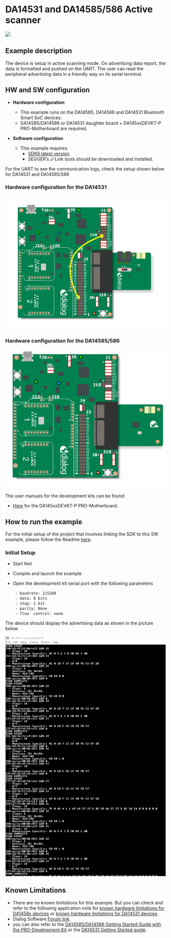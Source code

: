 
# DA14531 and DA14585/586 Active scanner

<img src="https://s3.eu-central-1.amazonaws.com/lpccs-docs.renesas.com/metadata/BLE_SDK6_examples/connectivity/active_scanner/banner.svg?v=1" />


## Example description

The device is setup in active scanning mode. On advertising data report, the data is formatted and pushed on the UART. 
The user can read the peripheral advertising data in a friendly way on its serial terminal.

## HW and SW configuration

* **Hardware configuration**

    - This example runs on the DA14585, DA14586 and DA14531 Bluetooth Smart SoC devices.
    - DA14585/DA14586 or DA14531 daughter board + DA145xxDEVKT-P PRO-Motherboard are required.

* **Software configuration**

    - This example requires:
        * [SDK6 latest version](https://www.dialog-semiconductor.com/da14531_sdk_latest).
        * SEGGER’s J-Link tools should be downloaded and installed.

For the UART to see the communication logs, check the setup shown below for DA14531 and DA14585/586

### Hardware configuration for the DA14531

![DA14531 Jumper setting](assets/da14531.jpg)

### Hardware configuration for the DA14585/586

 
![DA14585 Jumper setting](assets/da14585.jpg)


The user manuals for the development kits can be found:

- [Here](http://lpccs-docs.renesas.com/UM-B-117-DA14531-Getting-Started-With-The-Pro-Development-Kit/02_Introduction/Introduction.html) for the DA145xxDEVKT-P PRO-Motherboard.


## How to run the example

For the initial setup of the project that involves linking the SDK to this SW example, please follow the Readme [here](../../Readme.md).

### Initial Setup

 - Start Keil
 - Compile and launch the example
 - Open the development kit serial port with the following parameters

		- baudrate: 115200
		- data: 8 bits
		- stop: 1 bit
		- parity: None
		- flow  control: none

The device should display the advertising data as shown in the picture below

![Scan_results](assets/active_scanner.png)



## Known Limitations


- There are no known limitations for this example. But you can check and refer to the following application note for
[known hardware limitations for DA1458x devices](https://www.dialog-semiconductor.com/sites/default/files/da1458x-knownlimitations_2019_01_07.pdf) or [known hardware limitations for DA14531 devices](https://www.dialog-semiconductor.com/da14531_HW_Limitation).
- Dialog Software [Forum link](https://www.dialog-semiconductor.com/forum).
- you can also refer to the [DA14585/DA14586 Getting Started Guide with the PRO-Development Kit](http://lpccs-docs.dialog-semiconductor.com/da14585_getting_started/index.html) or the [DA14531 Getting Started guide](https://www.dialog-semiconductor.com/da14531-getting-started).

